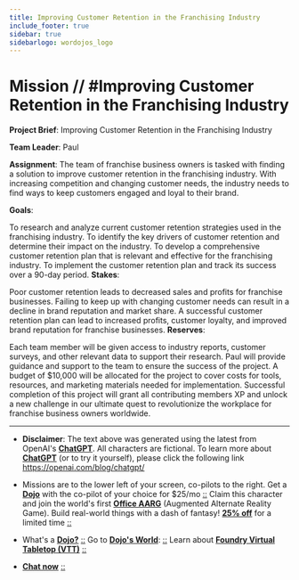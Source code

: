 ```yaml
---
title: Improving Customer Retention in the Franchising Industry
include_footer: true
sidebar: true
sidebarlogo: wordojos_logo
---
```

# Mission // #Improving Customer Retention in the Franchising Industry

**Project Brief**: Improving Customer Retention in the Franchising Industry

**Team Leader**: Paul

**Assignment**:
The team of franchise business owners is tasked with finding a solution to improve customer retention in the franchising industry. With increasing competition and changing customer needs, the industry needs to find ways to keep customers engaged and loyal to their brand.

**Goals**:

To research and analyze current customer retention strategies used in the franchising industry.
To identify the key drivers of customer retention and determine their impact on the industry.
To develop a comprehensive customer retention plan that is relevant and effective for the franchising industry.
To implement the customer retention plan and track its success over a 90-day period.
**Stakes**:

Poor customer retention leads to decreased sales and profits for franchise businesses.
Failing to keep up with changing customer needs can result in a decline in brand reputation and market share.
A successful customer retention plan can lead to increased profits, customer loyalty, and improved brand reputation for franchise businesses.
**Reserves**:

Each team member will be given access to industry reports, customer surveys, and other relevant data to support their research.
Paul will provide guidance and support to the team to ensure the success of the project.
A budget of $10,000 will be allocated for the project to cover costs for tools, resources, and marketing materials needed for implementation.
Successful completion of this project will grant all contributing members XP and unlock a new challenge in our ultimate quest to revolutionize the workplace for franchise business owners worldwide.

---

* **Disclaimer**: The text above was generated using the latest from OpenAI's [**ChatGPT**](https://openai.com/blog/chatgpt/).  All characters are fictional.  To learn more about [**ChatGPT**](https://openai.com/blog/chatgpt/) (or to try it yourself), please click the following link https://openai.com/blog/chatgpt/

* Missions are to the lower left of your screen, co-pilots to the right. Get a [**Dojo**](https://workmates.live/marketplace) with the co-pilot of your choice for $25/mo [::](https://workmates.live/marketplace)  Claim this character and join the world's first [**Office AARG**](https://dojos.world) (Augmented Alternate Reality Game). Build real-world things with a dash of fantasy! [**25% off**](https://blog.workmates.live/deal-on-a-dojo) for a limited time [::](https://blog.workmates.live/deal-on-a-dojo) 

* What's a [**Dojo?**](https://workdojos.com) [::](https://workdojos.com)  Go to [**Dojo's World**](https://dojos.world): [::](https://dojos.world)  Learn about [**Foundry Virtual Tabletop (VTT)**](https://foundryvtt.com) [::](https://foundryvtt.com/)

* [**Chat now**](https://chat.workmates.live/channel/support) [::](https://chat.workmates.live/channel/support)
